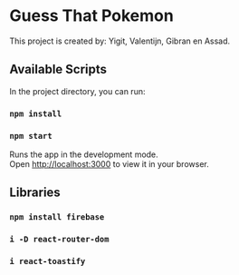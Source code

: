 # Guess That Pokemon

This project is created by: Yigit, Valentijn, Gibran en Assad.

## Available Scripts

In the project directory, you can run:

### `npm install`

### `npm start`

Runs the app in the development mode.\
Open [http://localhost:3000](http://localhost:3000) to view it in your browser.

## Libraries

### `npm install firebase`
### `i -D react-router-dom`
### `i react-toastify`
